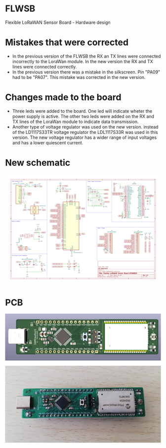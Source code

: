 # FLWSB
Flexible LoRaWAN Sensor Board - Hardware design

# Mistakes that were corrected
- In the previous version of the FLWSB the RX an TX lines were connected incorrectly to the LoraWan module. In the new version the RX and TX lines were connected correctly.
- In the previous version there was a mistake in the silkscreen. Pin "PA09" had to be "PA07". This mistake was corrected in the new version.

# Changes made to the board
- Three leds were added to the board. One led will indicate wheter the power supply is active. The other two leds were added on the RX and TX lines of the LoraWan module to indicate data transmission.
- Another type of voltage regulator was used on the new version. instead of the LD1117S33TR voltage regulator the LDL1117S33R was used in this version. The new voltage regulator has a wider range of input voltages and has a lower quiescent current.

# New schematic
![FLWSB](assets/FLWSB-SAMDaaNo21.svg 'Figuur 1: New schematic of the FLWSB')

# PCB
![FLWSB](assets/FLWSB.png 'Figuur 2: 3D view of the new FLWSB version')

![FLWSB](assets/FLWSB_soldered.jpg 'Figuur 3: soldered FLWSB')
